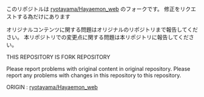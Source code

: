 このリポジトルは [ryotayama/Hayaemon_web](https://github.com/ryotayama/Hayaemon_Web) のフォークです。
修正をリクエストする為だけにあります

オリジナルコンテンツに関する問題はオリジナルのリポジトリまで報告してください。
本リポジトリでの変更点に関する問題は本リポジトリに報告してください。

THIS REPOSITORY IS FORK REPOSITORY

Please report problems with original content in original repository.
Please report any problems with changes in this repository to this repository.

ORIGIN : [ryotayama/Hayaemon_web](https://github.com/ryotayama/Hayaemon_Web)

